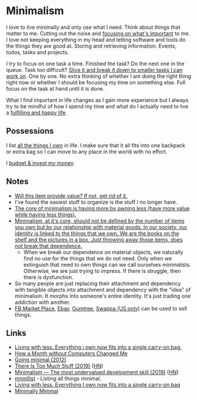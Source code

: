 # Minimalism

I love to live minimally and only use what I need. Think about things that matter to me. Cutting out the noise and [focusing on what's important](../focusing/focusing.md) to me. I love not keeping everything in my head and letting software and tools do the things they are good at. Storing and retrieving information. Events, todos, tasks and projects.

I try to focus on one task a time. Finished the task? Do the next one in the queue. Task too difficult? [Slice it and break it down to smaller tasks I can work on](../research/solving-problems.md). One by one. No extra thinking of whether I am doing the right thing right now or whether I should be focusing my time on something else. Full focus on the task at hand until it is done.

What I find important in life changes as I gain more experience but I always try to be mindful of how I spend my time and what do I actually need to live a [fulfilling and happy life](../life/happiness.md).

## Possessions

I list [all the things I own](../sharing/things.md) in life. I make sure that it all fits into one backpack or extra bag so I can move to any place in the world with no effort.

I [budget & invest my money](../economy/finance.md).

## Notes

- [Will this item provide value? If not, get rid of it.](https://www.reddit.com/r/minimalism/comments/846drx/extreme_minimalism_a_trend/)
- I've found the easiest stuff to organize is the stuff I no longer have.
- [The core of minimalism is having more by owning less (have more value while having less things).](https://www.reddit.com/r/minimalism/comments/8xnssq/have_you_ever_tried_to_incorporate_minimalism/)
- [Minimalism, at it's core, should not be defined by the number of items you own but by our relationship with material goods. In our society, our identity is linked to the things that we own. We are the books on the shelf and the pictures in a box. Just throwing away those items, does not break that dependence.](https://www.reddit.com/r/minimalism/comments/8x8su3/at_what_point_is_minimalism_an_unhealthy_obsession/)
  - When we break our dependence on material objects, we naturally find no use for the things that we do not need. Only when we extinguish that need to own things can we call ourselves minimalists. Otherwise, we are just trying to impress. If there is struggle, then there is dysfunction.
- So many people are just replacing their attachment and dependency with tangible objects into attachment and dependency with the "idea" of minimalism. It morphs into someone's entire identity. It's just trading one addiction with another.
- [FB Market Place](https://facebook.com/marketplace), [Ebay](https://www.ebay.com), [Gumtree](https://www.gumtree.com/), [Swappa (US only)](https://swappa.com) can be used to sell things.

## Links

- [Living with less. Everything i own now fits into a single carry-on bag.](http://www.wernervanrooyen.com/living-with-less-one-bag/)
- [How a Month without Computers Changed Me](https://dev.to/iskin/how-a-month-without-computers-changed-me-1ho4)
- [Going minimal (2012)](http://wy.io/going-minimal/)
- [There Is Too Much Stuff (2019)](https://www.theatlantic.com/health/archive/2019/05/too-many-options/590185/) ([HN](https://news.ycombinator.com/item?id=20018756))
- [Minimalism — The most undervalued development skill (2019)](https://volument.com/blog/minimalism-the-most-undervalued-development-skill) ([HN](https://news.ycombinator.com/item?id=21871491))
- [mnmllist](https://mnmll.ist/) - Listing all things minimal.
- [Living with less. Everything I own now fits into a single carry-on bag](https://www.wernervanrooyen.com/living-with-less-one-bag/)
- [Minimally Minimal](http://www.minimallyminimal.com/)
